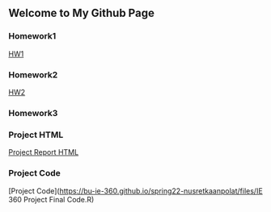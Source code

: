 ## Welcome to My Github Page



### Homework1


[HW1](https://bu-ie-360.github.io/spring22-nusretkaanpolat/files/HW1-360-Nusret-Kaan-Polat.html)

### Homework2
[HW2](https://bu-ie-360.github.io/spring22-nusretkaanpolat/files/HW2-IE-360.html)

### Homework3

### Project HTML
[Project Report HTML](https://bu-ie-360.github.io/spring22-nusretkaanpolat/files/Project_Report.html)
### Project Code
[Project Code](https://bu-ie-360.github.io/spring22-nusretkaanpolat/files/IE 360 Project Final Code.R)



